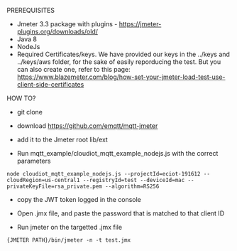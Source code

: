 PREREQUISITES

- Jmeter 3.3 package with plugins - https://jmeter-plugins.org/downloads/old/
- Java 8
- NodeJs
- Required Certificates/keys. We have provided our keys in the ../keys and ../keys/aws folder, for the sake of easily reporducing the test. But you can also create one, refer to this page: https://www.blazemeter.com/blog/how-set-your-jmeter-load-test-use-client-side-certificates


HOW TO?
- git clone
- download https://github.com/emqtt/mqtt-jmeter
- add it to the Jmeter root lib/ext

- Run mqtt_example/cloudiot_mqtt_example_nodejs.js with the correct parameters
```
node cloudiot_mqtt_example_nodejs.js --projectId=eciot-191612 --cloudRegion=us-central1 --registryId=test --deviceId=mac --privateKeyFile=rsa_private.pem --algorithm=RS256
```
- copy the JWT token logged in the console
- Open .jmx file, and paste the password that is matched to that client ID 

- Run jmeter on the targetted .jmx file
```
{JMETER PATH}/bin/jmeter -n -t test.jmx
```





